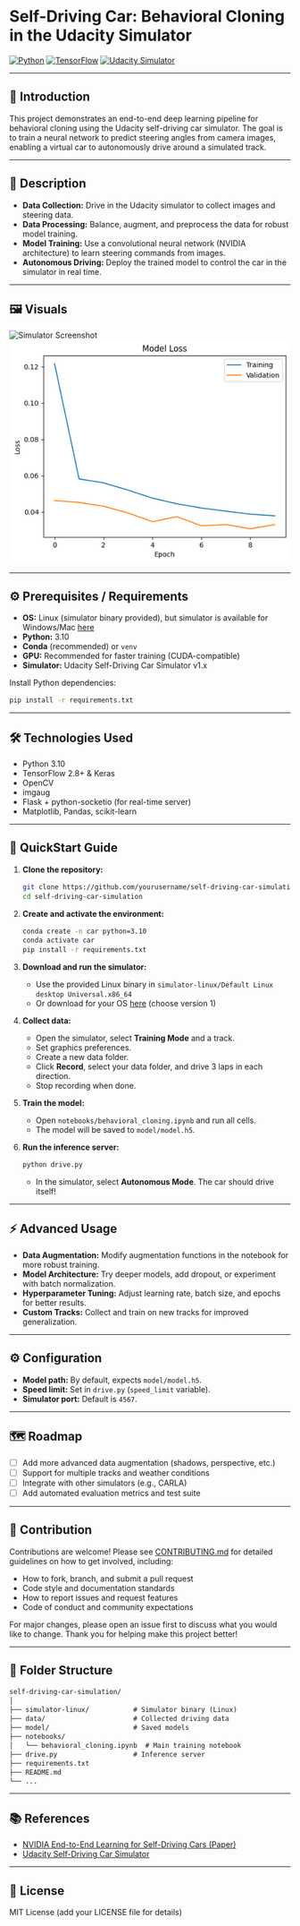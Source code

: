 # Self-Driving Car: Behavioral Cloning in the Udacity Simulator

[![Python](https://img.shields.io/badge/python-3.10-blue.svg)](https://www.python.org/downloads/release/python-3100/)
[![TensorFlow](https://img.shields.io/badge/TensorFlow-2.8%2B-orange.svg)](https://www.tensorflow.org/)
[![Udacity Simulator](https://img.shields.io/badge/Udacity-Simulator-blue.svg)](https://github.com/udacity/self-driving-car-sim)

---

## 🚗 Introduction

This project demonstrates an end-to-end deep learning pipeline for behavioral cloning using the Udacity self-driving car simulator. The goal is to train a neural network to predict steering angles from camera images, enabling a virtual car to autonomously drive around a simulated track.

---

## 📖 Description

- **Data Collection:** Drive in the Udacity simulator to collect images and steering data.
- **Data Processing:** Balance, augment, and preprocess the data for robust model training.
- **Model Training:** Use a convolutional neural network (NVIDIA architecture) to learn steering commands from images.
- **Autonomous Driving:** Deploy the trained model to control the car in the simulator in real time.

---

## 🖼️ Visuals

<!-- Add screenshots or GIFs here -->
![Simulator Screenshot](docs/simulator_screenshot.png)
![Training Loss Curve](docs/loss_curve.png)
<!-- You can use animated GIFs for the car driving autonomously -->

---

## ⚙️ Prerequisites / Requirements

- **OS:** Linux (simulator binary provided), but simulator is available for Windows/Mac [here](https://github.com/udacity/self-driving-car-sim)
- **Python:** 3.10
- **Conda** (recommended) or `venv`
- **GPU:** Recommended for faster training (CUDA-compatible)
- **Simulator:** Udacity Self-Driving Car Simulator v1.x

Install Python dependencies:
```bash
pip install -r requirements.txt
```

---

## 🛠️ Technologies Used

- Python 3.10
- TensorFlow 2.8+ & Keras
- OpenCV
- imgaug
- Flask + python-socketio (for real-time server)
- Matplotlib, Pandas, scikit-learn

---

## 🚀 QuickStart Guide

1. **Clone the repository:**
   ```bash
   git clone https://github.com/yourusername/self-driving-car-simulation.git
   cd self-driving-car-simulation
   ```

2. **Create and activate the environment:**
   ```bash
   conda create -n car python=3.10
   conda activate car
   pip install -r requirements.txt
   ```

3. **Download and run the simulator:**
   - Use the provided Linux binary in `simulator-linux/Default Linux desktop Universal.x86_64`
   - Or download for your OS [here](https://github.com/udacity/self-driving-car-sim) (choose version 1)

4. **Collect data:**
   - Open the simulator, select **Training Mode** and a track.
   - Set graphics preferences.
   - Create a new data folder.
   - Click **Record**, select your data folder, and drive 3 laps in each direction.
   - Stop recording when done.

5. **Train the model:**
   - Open `notebooks/behavioral_cloning.ipynb` and run all cells.
   - The model will be saved to `model/model.h5`.

6. **Run the inference server:**
   ```bash
   python drive.py
   ```
   - In the simulator, select **Autonomous Mode**. The car should drive itself!

---

## ⚡ Advanced Usage

- **Data Augmentation:** Modify augmentation functions in the notebook for more robust training.
- **Model Architecture:** Try deeper models, add dropout, or experiment with batch normalization.
- **Hyperparameter Tuning:** Adjust learning rate, batch size, and epochs for better results.
- **Custom Tracks:** Collect and train on new tracks for improved generalization.

---

## ⚙️ Configuration

- **Model path:** By default, expects `model/model.h5`.
- **Speed limit:** Set in `drive.py` (`speed_limit` variable).
- **Simulator port:** Default is `4567`.

---

<!-- ## 🧪 Automated Test

- Unit tests for preprocessing and augmentation can be added in a `tests/` folder.
- To test the pipeline, run the notebook end-to-end and verify the car drives autonomously.

--- -->

## 🗺️ Roadmap

- [ ] Add more advanced data augmentation (shadows, perspective, etc.)
- [ ] Support for multiple tracks and weather conditions
- [ ] Integrate with other simulators (e.g., CARLA)
- [ ] Add automated evaluation metrics and test suite

---


## 🤝 Contribution

Contributions are welcome! Please see [CONTRIBUTING.md](./CONTRIBUTING.md) for detailed guidelines on how to get involved, including:

- How to fork, branch, and submit a pull request
- Code style and documentation standards
- How to report issues and request features
- Code of conduct and community expectations

For major changes, please open an issue first to discuss what you would like to change. Thank you for helping make this project better!

---

## 📂 Folder Structure

```
self-driving-car-simulation/
│
├── simulator-linux/           # Simulator binary (Linux)
├── data/                      # Collected driving data
├── model/                     # Saved models
├── notebooks/
│   └── behavioral_cloning.ipynb  # Main training notebook
├── drive.py                   # Inference server
├── requirements.txt
├── README.md
└── ...
```

---

## 📚 References

- [NVIDIA End-to-End Learning for Self-Driving Cars (Paper)](https://arxiv.org/abs/1604.07316)
- [Udacity Self-Driving Car Simulator](https://github.com/udacity/self-driving-car-sim)

---

## 📝 License

MIT License (add your LICENSE file for details)
